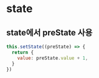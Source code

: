 # state

## state에서 preState 사용
```javascript
this.setState((preState) => {
  return {
    value: preState.value + 1,
  }
})
```